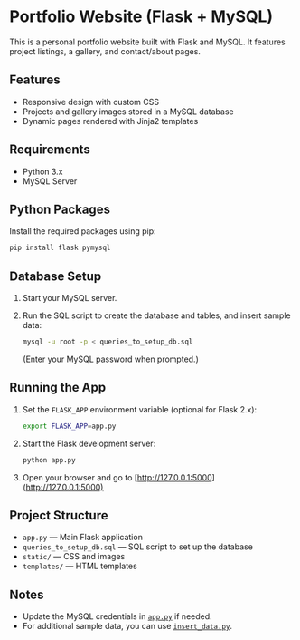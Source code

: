 # Portfolio Website (Flask + MySQL)

This is a personal portfolio website built with Flask and MySQL. It features project listings, a gallery, and contact/about pages.

## Features

- Responsive design with custom CSS
- Projects and gallery images stored in a MySQL database
- Dynamic pages rendered with Jinja2 templates

## Requirements

- Python 3.x
- MySQL Server

## Python Packages

Install the required packages using pip:

```sh
pip install flask pymysql
```

## Database Setup

1. Start your MySQL server.
2. Run the SQL script to create the database and tables, and insert sample data:

   ```sh
   mysql -u root -p < queries_to_setup_db.sql
   ```

   (Enter your MySQL password when prompted.)

## Running the App

1. Set the `FLASK_APP` environment variable (optional for Flask 2.x):

   ```sh
   export FLASK_APP=app.py
   ```

2. Start the Flask development server:

   ```sh
   python app.py
   ```

3. Open your browser and go to [http://127.0.0.1:5000](http://127.0.0.1:5000)

## Project Structure

- `app.py` — Main Flask application
- `queries_to_setup_db.sql` — SQL script to set up the database
- `static/` — CSS and images
- `templates/` — HTML templates

## Notes

- Update the MySQL credentials in [`app.py`](app.py) if needed.
- For additional sample data, you can use [`insert_data.py`](insert_data.py).